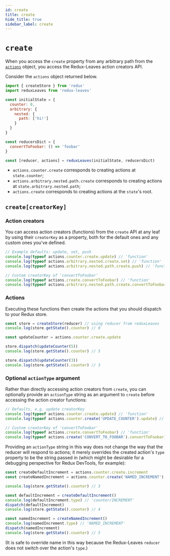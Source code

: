```yaml
---
id: create
title: create
hide_title: true
sidebar_label: create
---
```


# `create`

When you access the `create` property from any arbitrary path from the [`actions`](actions.md) object, you access the Redux-Leaves action creators API.

Consider the `actions` object returned below.
```js
import { createStore } from 'redux'
import reduxLeaves from 'redux-leaves'

const initialState = {
  counter: 0,
  arbitrary: {
    nested: {
      path: ['hi!']
    }
  }
}

const reducersDict = {
  convertToFoobar: () => 'foobar'
}

const [reducer, actions] = reduxLeaves(initialState, reducersDict)
```

* `actions.counter.create` corresponds to creating actions at `state.counter`;
* `actions.arbitrary.nested.path.create` corresponds to creating actions at `state.arbitrary.nested.path`;
* `actions.create` corresponds to creating actions at the `state`'s root.

## `create[creatorKey]`
### Action creators
You can access action creators (functions) from the `create` API at any leaf by using their `creatorKey` as a property, both for the default ones and any custom ones you've defined.

```js
// Example defaults: update, set, push
console.log(typeof actions.counter.create.update) // 'function'
console.log(typeof actions.arbitrary.nested.create.set) // 'function'
console.log(typeof actions.arbitrary.nested.path.create.push) // 'function'

// Custom creatorKey of 'convertToFoobar'
console.log(typeof actions.create.convertToFoobar) // 'function'
console.log(typeof actions.arbitrary.nested.path.create.convertToFoobar) // 'function'
```

### Actions
Executing these functions then create the actions that you should dispatch to your Redux store.

```js
const store = createStore(reducer) // using reducer from reduxLeaves
console.log(store.getState().counter) // 0

const updateCounter = actions.counter.create.update

store.dispatch(updateCounter(5))
console.log(store.getState().counter) // 5

store.dispatch(updateCounter(3))
console.log(store.getState().counter) // 3
```

### Optional `actionType` argument
Rather than directly accessing action creators from `create`, you can optionally provide an `actionType` string as an argument to `create` before accessing the action creator functions:

```js
// Defaults, e.g. update creatorKey
console.log(typeof actions.counter.create.update) // 'function'
console.log(typeof actions.counter.create('UPDATE_COUNTER').update) // 'function'

// Custom creatorKey of 'convertToFoobar'
console.log(typeof actions.create.convertToFoobar) // 'function'
console.log(typeof actions.create('CONVERT_TO_FOOBAR').convertToFoobar) // 'function'
```

Providing an `actionType` string in this way does not change the way that the reducer will respond to actions; it merely overrides the created action's `type` property to be the string passed in (which might be desirable for a debugging perspective for Redux DevTools, for example):

```js
const createDefaultIncrement = actions.counter.create.increment
const createNamedIncrement = actions.counter.create('NAMED_INCREMENT').increment

console.log(store.getState().counter) // 3

const defaultIncrement = createDefaultIncrement()
console.log(defaultIncrement.type) // 'counter/INCREMENT'
dispatch(defaultIncrement)
console.log(store.getState().counter) // 4

const namedIncrement = createNamedIncrement()
console.log(namedIncrement.type) // 'NAMED_INCREMENT'
dispatch(namedIncrement)
console.log(store.getState().counter) // 5
```

(It is safe to override name in this way because the Redux-Leaves `reducer` does not switch over the action's `type`.)